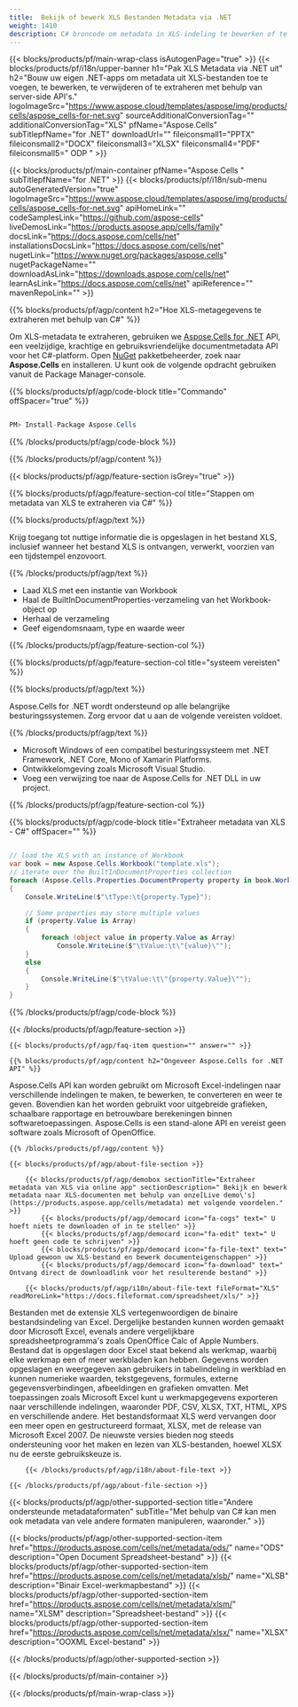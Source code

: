 ```yaml
---
title:  Bekijk of bewerk XLS Bestanden Metadata via .NET
weight: 1410
description: C# broncode om metadata in XLS-indeling te bewerken of te bekijken op .NET Framework, .NET Core, Mono of Xamarin-platforms.
---
```

{{< blocks/products/pf/main-wrap-class isAutogenPage="true" >}}
{{< blocks/products/pf/i18n/upper-banner h1="Pak XLS Metadata via .NET uit" h2="Bouw uw eigen .NET-apps om metadata uit XLS-bestanden toe te voegen, te bewerken, te verwijderen of te extraheren met behulp van server-side API\'s." logoImageSrc="https://www.aspose.cloud/templates/aspose/img/products/cells/aspose_cells-for-net.svg" sourceAdditionalConversionTag="" additionalConversionTag="XLS" pfName="Aspose.Cells" subTitlepfName="for .NET" downloadUrl="" fileiconsmall1="PPTX" fileiconsmall2="DOCX" fileiconsmall3="XLSX" fileiconsmall4="PDF" fileiconsmall5=" ODP " >}}

{{< blocks/products/pf/main-container pfName="Aspose.Cells " subTitlepfName="for .NET" >}}
{{< blocks/products/pf/i18n/sub-menu autoGeneratedVersion="true" logoImageSrc="https://www.aspose.cloud/templates/aspose/img/products/cells/aspose_cells-for-net.svg" apiHomeLink="" codeSamplesLink="https://github.com/aspose-cells" liveDemosLink="https://products.aspose.app/cells/family" docsLink="https://docs.aspose.com/cells/net" installationsDocsLink="https://docs.aspose.com/cells/net" nugetLink="https://www.nuget.org/packages/aspose.cells" nugetPackageName="" downloadAsLink="https://downloads.aspose.com/cells/net" learnAsLink="https://docs.aspose.com/cells/net" apiReference="" mavenRepoLink="" >}}

{{% blocks/products/pf/agp/content h2="Hoe XLS-metagegevens te extraheren met behulp van C#" %}}

Om XLS-metadata te extraheren, gebruiken we
 [Aspose.Cells for .NET](https://products.aspose.com/cells/net) 
 API, een veelzijdige, krachtige en gebruiksvriendelijke documentmetadata API voor het C#-platform. Open
 [NuGet](https://www.nuget.org/packages/aspose.cells) 
 pakketbeheerder, zoek naar
 **Aspose.Cells** 
 en installeren. U kunt ook de volgende opdracht gebruiken vanuit de Package Manager-console.

{{% blocks/products/pf/agp/code-block title="Commando" offSpacer="true" %}}

```cs

PM> Install-Package Aspose.Cells

```

{{% /blocks/products/pf/agp/code-block %}}

{{% /blocks/products/pf/agp/content %}}

{{< blocks/products/pf/agp/feature-section isGrey="true" >}}

{{% blocks/products/pf/agp/feature-section-col title="Stappen om metadata van XLS te extraheren via C#" %}}

{{% blocks/products/pf/agp/text %}}

 Krijg toegang tot nuttige informatie die is opgeslagen in het bestand XLS, inclusief wanneer het bestand XLS is ontvangen, verwerkt, voorzien van een tijdstempel enzovoort.

{{% /blocks/products/pf/agp/text %}}

+ Laad XLS met een instantie van Workbook
+ Haal de BuiltInDocumentProperties-verzameling van het Workbook-object op
+ Herhaal de verzameling
+ Geef eigendomsnaam, type en waarde weer

{{% /blocks/products/pf/agp/feature-section-col %}}

{{% blocks/products/pf/agp/feature-section-col title="systeem vereisten" %}}

{{% blocks/products/pf/agp/text %}}

 Aspose.Cells for .NET wordt ondersteund op alle belangrijke besturingssystemen. Zorg ervoor dat u aan de volgende vereisten voldoet.

{{% /blocks/products/pf/agp/text %}}

- Microsoft Windows of een compatibel besturingssysteem met .NET Framework, .NET Core, Mono of Xamarin Platforms.
-  Ontwikkelomgeving zoals Microsoft Visual Studio.
-  Voeg een verwijzing toe naar de Aspose.Cells for .NET DLL in uw project.

{{% /blocks/products/pf/agp/feature-section-col %}}

{{% blocks/products/pf/agp/code-block title="Extraheer metadata van XLS - C#" offSpacer="" %}}

```cs

// load the XLS with an instance of Workbook
var book = new Aspose.Cells.Workbook("template.xls");
// iterate over the BuiltInDocumentProperties collection
foreach (Aspose.Cells.Properties.DocumentProperty property in book.Worksheets.BuiltInDocumentProperties)
{
    Console.WriteLine($"\tType:\t{property.Type}");

    // Some properties may store multiple values
    if (property.Value is Array)
    {
        foreach (object value in property.Value as Array)
            Console.WriteLine($"\tValue:\t\"{value}\"");
    }
    else
    {
        Console.WriteLine($"\tValue:\t\"{property.Value}\"");
    }
}  

```

{{% /blocks/products/pf/agp/code-block %}}

{{< /blocks/products/pf/agp/feature-section >}}

    {{< blocks/products/pf/agp/faq-item question="" answer="" >}}
 

<!-- aboutfile Starts -->

    {{% blocks/products/pf/agp/content h2="Ongeveer Aspose.Cells for .NET API" %}}

 Aspose.Cells API kan worden gebruikt om Microsoft Excel-indelingen naar verschillende indelingen te maken, te bewerken, te converteren en weer te geven. Bovendien kan het worden gebruikt voor uitgebreide grafieken, schaalbare rapportage en betrouwbare berekeningen binnen softwaretoepassingen. Aspose.Cells is een stand-alone API en vereist geen software zoals Microsoft of OpenOffice.



    {{% /blocks/products/pf/agp/content %}}

    {{< blocks/products/pf/agp/about-file-section >}}

        {{< blocks/products/pf/agp/demobox sectionTitle="Extraheer metadata van XLS via online app" sectionDescription=" Bekijk en bewerk metadata naar XLS-documenten met behulp van onze[Live demo\'s](https://products.aspose.app/cells/metadata) met volgende voordelen." >}}
            {{< blocks/products/pf/agp/democard icon="fa-cogs" text=" U hoeft niets te downloaden of in te stellen" >}}
            {{< blocks/products/pf/agp/democard icon="fa-edit" text=" U hoeft geen code te schrijven" >}}
            {{< blocks/products/pf/agp/democard icon="fa-file-text" text=" Upload gewoon uw XLS-bestand en bewerk documenteigenschappen" >}}
            {{< blocks/products/pf/agp/democard icon="fa-download" text=" Ontvang direct de downloadlink voor het resulterende bestand" >}}

        {{< blocks/products/pf/agp/i18n/about-file-text fileFormat="XLS" readMoreLink="https://docs.fileformat.com/spreadsheet/xls/" >}}
Bestanden met de extensie XLS vertegenwoordigen de binaire bestandsindeling van Excel. Dergelijke bestanden kunnen worden gemaakt door Microsoft Excel, evenals andere vergelijkbare spreadsheetprogramma's zoals OpenOffice Calc of Apple Numbers. Bestand dat is opgeslagen door Excel staat bekend als werkmap, waarbij elke werkmap een of meer werkbladen kan hebben. Gegevens worden opgeslagen en weergegeven aan gebruikers in tabelindeling in werkblad en kunnen numerieke waarden, tekstgegevens, formules, externe gegevensverbindingen, afbeeldingen en grafieken omvatten. Met toepassingen zoals Microsoft Excel kunt u werkmapgegevens exporteren naar verschillende indelingen, waaronder PDF, CSV, XLSX, TXT, HTML, XPS en verschillende andere. Het bestandsformaat XLS werd vervangen door een meer open en gestructureerd formaat, XLSX, met de release van Microsoft Excel 2007. De nieuwste versies bieden nog steeds ondersteuning voor het maken en lezen van XLS-bestanden, hoewel XLSX nu de eerste gebruikskeuze is.

        {{< /blocks/products/pf/agp/i18n/about-file-text >}}

    {{< /blocks/products/pf/agp/about-file-section >}}

<!-- aboutfile Ends -->

{{< blocks/products/pf/agp/other-supported-section title="Andere ondersteunde metadataformaten" subTitle="Met behulp van C# kan men ook metadata van vele andere formaten manipuleren, waaronder." >}}

{{< blocks/products/pf/agp/other-supported-section-item href="https://products.aspose.com/cells/net/metadata/ods/" name="ODS" description="Open Document Spreadsheet-bestand" >}}
{{< blocks/products/pf/agp/other-supported-section-item href="https://products.aspose.com/cells/net/metadata/xlsb/" name="XLSB" description="Binair Excel-werkmapbestand" >}}
{{< blocks/products/pf/agp/other-supported-section-item href="https://products.aspose.com/cells/net/metadata/xlsm/" name="XLSM" description="Spreadsheet-bestand" >}}
{{< blocks/products/pf/agp/other-supported-section-item href="https://products.aspose.com/cells/net/metadata/xlsx/" name="XLSX" description="OOXML Excel-bestand" >}}

{{< /blocks/products/pf/agp/other-supported-section >}}

{{< /blocks/products/pf/main-container >}}
    
{{< /blocks/products/pf/main-wrap-class >}}
